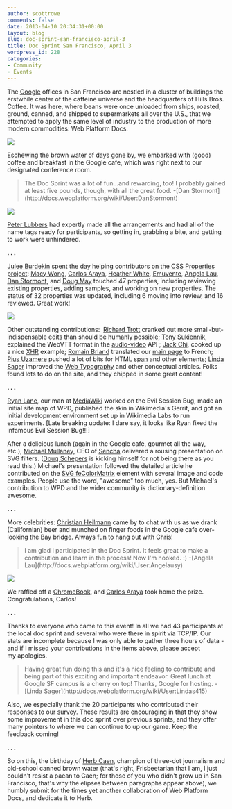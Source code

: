 ```yaml
---
author: scottrowe
comments: false
date: 2013-04-10 20:34:31+00:00
layout: blog
slug: doc-sprint-san-francisco-april-3
title: Doc Sprint San Francisco, April 3
wordpress_id: 228
categories:
- Community
- Events
---
```


The [Google](https://www.google.ca/maps/@37.789904,-122.390576,15z) offices in San Francisco are nestled in a cluster of buildings the erstwhile center of the caffeine universe and the headquarters of Hills Bros. Coffee. It was here, where beans were once unloaded from ships, roasted, ground, canned, and shipped to supermarkets all over the U.S., that we attempted to apply the same level of industry to the production of more modern commodities: Web Platform Docs.

![](//static.webplatform.org/blog/2013/04/san-francisco-bridge.jpg)

Eschewing the brown water of days gone by, we embarked with (good) coffee and breakfast in the Google cafe, which was right next to our designated conference room.


<blockquote>The Doc Sprint was a lot of fun...and rewarding, too! I probably gained at least five pounds, though, with all the great food. -[Dan Stormont](http://docs.webplatform.org/wiki/User:DanStormont)</blockquote>


![](//static.webplatform.org/blog/2013/04/webplatform-docsprint-nametags.jpg)

[Peter Lubbers](http://docs.webplatform.org/wiki/User:Peterlubbers) had expertly made all the arrangements and had all of the name tags ready for participants, so getting in, grabbing a bite, and getting to work were unhindered.


**. . .**


[Julee Burdekin](http://docs.webplatform.org/wiki/User:Julee) spent the day helping contributors on the [CSS Properties project](http://docs.webplatform.org/wiki/WPD:Projects/CSS_Property_Milestone): [Macy Wong](http://docs.webplatform.org/wiki/User:Macywong73), [Carlos Araya](http://docs.webplatform.org/wiki/User:Caraya), [Heather White](http://docs.webplatform.org/wiki/User:Monksalive), [Emuvente](http://docs.webplatform.org/wiki/User:Emuvente), [Angela Lau](http://docs.webplatform.org/wiki/User:Angelausy), [Dan Stormont](http://docs.webplatform.org/wiki/User:DanStormont), and [Doug May](http://docs.webplatform.org/wiki/User:Dougmay) touched 47 properties, including reviewing existing properties, adding samples, and working on new properties. The status of 32 properties was updated, including 6 moving into review, and 16 reviewed. Great work!

![](//static.webplatform.org/blog/2013/04/webplatform-docsprint-shepazu-is-watching-you.jpg)

Other outstanding contributions:  [Richard Trott](http://docs.webplatform.org/wiki/User:Trott) cranked out more small-but-indispensable edits than should be humanly possible; [Tony Sukiennik](http://docs.webplatform.org/wiki/User:Tony.sukiennik), explained the WebVTT format in the [audio-video](http://docs.webplatform.org/wiki/apis/audio-video/TextTrack) API ; [Jack Chi](http://docs.webplatform.org/wiki/User:Binchi), cooked up a nice [XHR](http://docs.webplatform.org/wiki/apis/xhr/XMLHttpRequest) example; [Romain Briand](http://docs.webplatform.org/wiki/User:Romainbriand) translated our [main page](http://docs.webplatform.org/w/index.php?title=Main_Page/fr&rcid=299377) to French; [Pius Uzamere](http://docs.webplatform.org/wiki/User:Pius) pushed a lot of bits for HTML [span](http://docs.webplatform.org/wiki/html/elements/span) and other elements; [Linda Sager](http://docs.webplatform.org/wiki/User:Lindas415) improved the [Web Typography](http://docs.webplatform.org/wiki/concepts/web_typography) and other conceptual articles. Folks found lots to do on the site, and they chipped in some great content!


**. . .**


[Ryan Lane](http://docs.webplatform.org/wiki/User:Ryan_Lane), our man at [MediaWiki](http://wikimediafoundation.org/wiki/Home) worked on the Evil Session Bug, made an initial site map of WPD, published the skin in Wikimedia's Gerrit, and got an initial development environment set up in Wikimedia Labs to run experiments. [Late breaking update: I dare say, it looks like Ryan fixed the infamous Evil Session Bug!!!]

After a delicious lunch (again in the Google cafe, gourmet all the way, etc.), [Michael Mullaney](http://docs.webplatform.org/wiki/User:Mullany), CEO of [Sencha](http://www.sencha.com/) delivered a rousing presentation on SVG filters. ([Doug Schepers](http://docs.webplatform.org/wiki/User:Shepazu) is kicking himself for not being there as you read this.) Michael's presentation followed the detailed article he contributed on the [SVG feColorMatrix](http://docs.webplatform.org/wiki/svg/elements/feColorMatrix) element with several image and code examples. People use the word, "awesome" too much, yes. But Michael's contribution to WPD and the wider community is dictionary-definition awesome.


**. . .**


More celebrities: [Christian Heilmann](http://christianheilmann.com/) came by to chat with us as we drank (Californian) beer and munched on finger foods in the Google cafe over-looking the Bay bridge. Always fun to hang out with Chris!


<blockquote>I am glad I participated in the Doc Sprint. It feels great to make a contribution and learn in the process! Now I'm hooked. :) -[Angela Lau](http://docs.webplatform.org/wiki/User:Angelausy)</blockquote>


![](//static.webplatform.org/blog/2013/04/wpd-docsprint-beer-after-event.jpg)

We raffled off a [ChromeBook](http://www.google.com/intl/en/chrome/devices/#utm_campaign=en&utm_source=en-ha-na-us-bkws&utm_medium=ha), and [Carlos Araya](http://docs.webplatform.org/wiki/User:Caraya) took home the prize. Congratulations, Carlos!


**. . .**


Thanks to everyone who came to this event! In all we had 43 participants at the local doc sprint and several who were there in spirit via TCP/IP. Our stats are incomplete because I was only able to gather three hours of data - and if I missed your contributions in the items above, please accept my apologies.


<blockquote>Having great fun doing this and it's a nice feeling to contribute and being part of this exciting and important endeavor. Great lunch at Google SF campus is a cherry on top! Thanks, Google for hosting. -[Linda Sager](http://docs.webplatform.org/wiki/User:Lindas415)</blockquote>


Also, we especially thank the 20 participants who contributed their responses to our [survey](https://docs.google.com/forms/d/1-8LPzfaQEjgAmDvWsFKNf_9pR69R_MpRRvNZIiHStyQ/viewanalytics). These results are encouraging in that they show some improvement in this doc sprint over previous sprints, and they offer many pointers to where we can continue to up our game. Keep the feedback coming!


**. . .**


So on this, the birthday of [Herb Caen](http://en.wikipedia.org/wiki/Herb_Caen), champion of three-dot journalism and old-school canned brown water (that's right, Frisbeetarian that I am, I just couldn't resist a paean to Caen; for those of you who didn't grow up in San Francisco, that's why the elipses between paragraphs appear above), we humbly submit for the times yet another collaboration of Web Platform Docs, and dedicate it to Herb.


